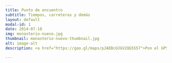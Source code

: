 ```yaml
---
title: Punto de encuentro
subtitle: Tiempos, carreteras y demás
layout: default
modal-id: 1
date: 2014-07-18
img: monasterio-nuevo.jpg
thumbnail: monasterio-nuevo-thumbnail.jpg
alt: image-alt
description: <a href="https://goo.gl/maps/pJAEBcUJGV2QG5S57">Pon el GPS!!</a><br /><br />Si además del GPS necesitas alguna indicación más, la cosa es fácil:<br /><br />Sin contar con la salida desde Zaragoza, llegar hasta Santa Cruz de la Serós debería costar como una hora y media. Primero la A-23 siempre dirección Huesca, una vez que llegas a Huesca, dirección Sabiñánigo/Jaca. Todo son dos carriles (menos el principio del puerto, hasta la salida del primer túnel) hasta pasado Monrepós. Después hay tramos de autovía cortos con tramos cortos de nacional de un carril. Una vez que pasamos Sabi y nos acercamos a Jaca, pillamos el desvío 424 hacia Jaca (este). Todas las rotondas rectas hasta que casi salimos de Jaca que viene una rotonda grande. Ahí ya marca el Monasterio (por Santa Cruz de la Serós). Básicamente hay que ir hacia el McDonald's. Ahí siguiendo las indicaciones hasta Santa Cruz de la Serós (una raqueta a la derecha para tomar un desvío a la izquierda).<br /><br />Una vez en Santa Cruz, en la única rotonda, vamos a la derecha (hacia el parking) y empieza el tramo más "de montaña". Es una carretera de 15 minutos con alguna curva de herradura y casi siempre cuesta arriba. Así que no parece una buena idea ir mirando el móvil si no quieres atiborrarte a biodraminas. Llegamos al monasterio viejo, lo pasamos, y ya queda el último tramo hasta el nuevo. Ahí seguimos las indicaciones y aparcamos entre los árboles.<br /><br />Por ahí no habrá mucha gente, así que no será fácil vernos unos a otros. Y sino, a tirar de móvil.

---
```

